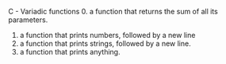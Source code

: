 C - Variadic functions
0. a function that returns the sum of all its parameters.
1.  a function that prints numbers, followed by a new line
2.  a function that prints strings, followed by a new line.
3.  a function that prints anything.


